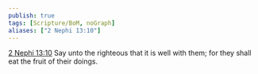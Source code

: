 ```yaml
---
publish: true
tags: [Scripture/BoM, noGraph]
aliases: ["2 Nephi 13:10"]
---
```

[2 Nephi 13:10](https://churchofjesuschrist.org/study/scriptures/bofm/2-ne/13?lang=eng&id=p10#p10) Say unto the righteous that it is well with them; for they shall eat the fruit of their doings.
